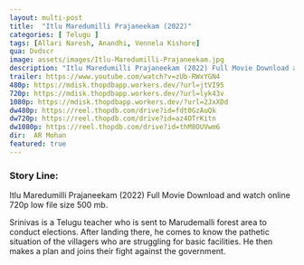 ```yaml
---
layout: multi-post
title:  "Itlu Maredumilli Prajaneekam (2022)"
categories: [ Telugu ]
tags: [Allari Naresh, Anandhi, Vennela Kishore]
qua: Dvdscr
image: assets/images/Itlu-Maredumilli-Prajaneekam.jpg
description: "Itlu Maredumilli Prajaneekam (2022) Full Movie Download and watch online 720p low file size 500 mb."
trailer: https://www.youtube.com/watch?v=zUb-RWxYGN4
480p: https://mdisk.thopdbapp.workers.dev/?url=jtVI95
720p: https://mdisk.thopdbapp.workers.dev/?url=lyk43v
1080p: https://mdisk.thopdbapp.workers.dev/?url=2JxXDd
dw480p: https://reel.thopdb.com/drive?id=fdt0GzAuQk
dw720p: https://reel.thopdb.com/drive?id=az4OTrKitn
dw1080p: https://reel.thopdb.com/drive?id=thM8OUVwm6
dir:  AR Mohan
featured: true
---
```


### Story Line:
Itlu Maredumilli Prajaneekam (2022) Full Movie Download and watch online 720p low file size 500 mb.

Srinivas is a Telugu teacher who is sent to Marudemalli forest area to conduct elections. After landing there, he comes to know the pathetic situation of the villagers who are struggling for basic facilities. He then makes a plan and joins their fight against the government.

